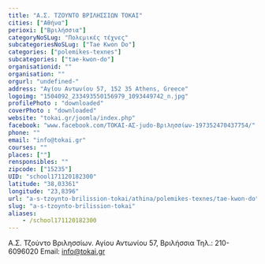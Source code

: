 ```yaml
---
title: "Α.Σ. ΤΖΟΥΝΤΟ ΒΡΙΛΗΣΣΙΩΝ ΤΟΚΑΙ"
cities: ["Αθήνα"]
perioxi: ["Βριλήσσια"]
categoryNoSLug: "Πολεμικές τέχνες"
subcategoriesNoSLug: ["Tae Kwon Do"]
categories: ["polemikes-texnes"]
subcategories: ["tae-kwon-do"]
organisationid: ""
organisation: ""
orgurl: "undefined-"
address: "Αγίου Αντωνίου 57, 152 35 Athens, Greece"
logoimg: "1504092_233493550156979_1093449742_n.jpg"
profilePhoto : "downloaded"
coverPhoto : "downloaded"
website: "tokai.gr/joomla/index.php"
facebook: "www.facebook.com/TOKAI-ΑΣ-judo-Βριλησσίων-197352470437754/"
phone: ""
email: "info@tokai.gr"
courses: ""
places: [""]
rensponsibles: ""
zipcode: ["15235"]
UID: "school171120182300"
latitude: "38,03361"
longitude: "23,8396"
url: "a-s-tzoynto-brilission-tokai/athina/polemikes-texnes/tae-kwon-do"
slug: "a-s-tzoynto-brilission-tokai"
aliases:
    - /school171120182300
---
```



Α.Σ. Τζούντο Βριλησσίων. Αγίου Αντωνίου 57, Βριλήσσια Τηλ.: 210-6096020 Email: info@tokai.gr

